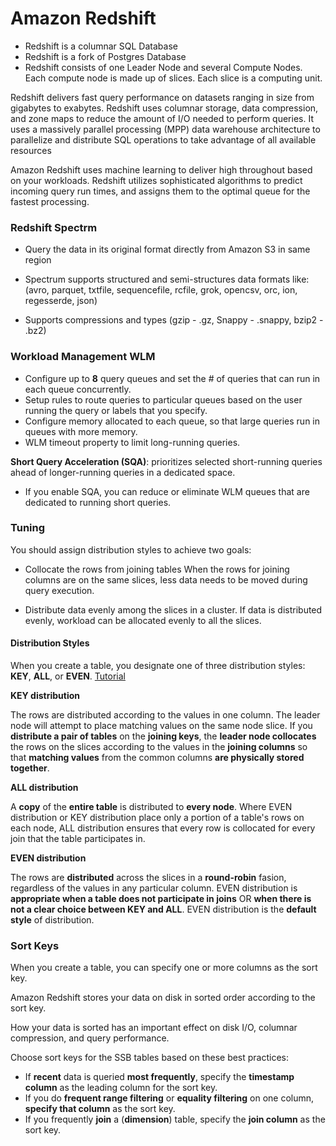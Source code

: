 # Amazon Redshift

- Redshift is a columnar SQL Database
- Redshift is a fork of Postgres Database
- Redshift consists of one Leader Node and several Compute Nodes. Each compute node is made up of slices. Each slice is a computing unit.

Redshift delivers fast query performance on datasets ranging in
size from gigabytes to exabytes. Redshift uses columnar storage, data compression, and zone maps to reduce the amount of I/O needed to perform queries. It uses a massively parallel processing (MPP) data warehouse architecture to parallelize and distribute SQL operations to take advantage of all available resources

Amazon Redshift uses machine learning to deliver high throughout based on your workloads. Redshift utilizes sophisticated algorithms to predict incoming query run times, and assigns them to the optimal queue for the fastest processing.


### Redshift Spectrm
- Query the data in its original format directly from Amazon S3 in same region
- Spectrum supports structured and semi-structures data formats like: (avro, parquet, txtfile, sequencefile, rcfile, grok, opencsv, orc, ion, regesserde, json)

- Supports compressions and types (gzip - .gz, Snappy - .snappy, bzip2 - .bz2)

### Workload Management WLM

- Configure up to **8** query queues and set the # of queries that can run in each queue concurrently.
- Setup rules to route queries to particular queues based on the user running the query or labels that you specify.
- Configure memory allocated to each queue, so that large queries run in queues with more memory.
- WLM timeout property to limit long-running queries.

**Short Query Acceleration (SQA)**: prioritizes selected short-running queries ahead of longer-running queries in a dedicated space.
- If you enable SQA, you can reduce or eliminate WLM queues that are dedicated to running short queries.

### Tuning

You should assign distribution styles to achieve two goals:
- Collocate the rows from joining tables
When the rows for joining columns are on the same slices, less data needs to be moved during query execution.

- Distribute data evenly among the slices in a cluster.
If data is distributed evenly, workload can be allocated evenly to all the slices.

#### Distribution Styles

When you create a table, you designate one of three distribution styles: **KEY**, **ALL**, or **EVEN**. [Tutorial](https://docs.aws.amazon.com/redshift/latest/dg/tutorial-tuning-tables-distribution.html)

**KEY distribution**

The rows are distributed according to the values in one column. The leader node will attempt to place matching values on the same node slice. If you **distribute a pair of tables** on the **joining keys**, the **leader node collocates** the rows on the slices according to the values in the **joining columns** so that **matching values** from the common columns **are physically stored together**.

**ALL distribution**

A **copy** of the **entire table** is distributed to **every node**. Where EVEN distribution or KEY distribution place only a portion of a table's rows on each node, ALL distribution ensures that every row is collocated for every join that the table participates in.

**EVEN distribution**

The rows are **distributed** across the slices in a **round-robin** fasion, regardless of the values in any particular column. EVEN distribution is **appropriate when a table does not participate in joins** OR **when there is not a clear choice between KEY and ALL**. EVEN distribution is the **default style** of distribution.

### Sort Keys

When you create a table, you can specify one or more columns as the sort key. 

Amazon Redshift stores your data on disk in sorted order according to the sort key. 

How your data is sorted has an important effect on disk I/O, columnar compression, and query performance.

Choose sort keys for the SSB tables based on these best practices:

- If **recent** data is queried **most frequently**, specify the **timestamp column** as the leading column for the sort key.
- If you do **frequent range filtering** or **equality filtering** on one column, **specify that column** as the sort key.
- If you frequently **join** a (**dimension**) table, specify the **join column** as the sort key.